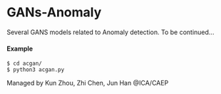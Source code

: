 # GANs-Anomaly
Several GANS models related to Anomaly detection.
To be continued...

#### Example
```
$ cd acgan/
$ python3 acgan.py
```

Managed by Kun Zhou, Zhi Chen, Jun Han @ICA/CAEP

